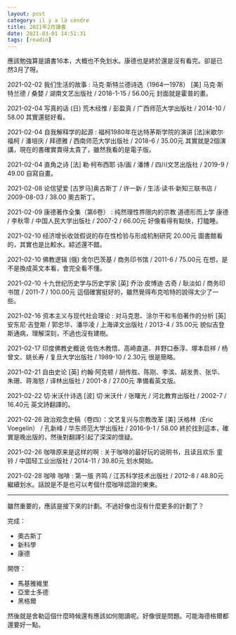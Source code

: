 ```yaml
---
layout: post
category: il y a là cendre
title: 2021年2月讀書
date: 2021-03-01 14:51:31
tags: [readin]
---
```


應該勉強算是讀書16本，大概也不免划水。康德也是終於還是沒有看完。卻是已然3月了呀。

2021-02-02 我们生活的故事 : 马克·斯特兰德诗选（1964—1978） [美] 马克·斯特兰德 / 桑婪 / 湖南文艺出版社 / 2018-1-15 / 56.00元 封面就是霍普的畫。

2021-02-04 写真的话 (日) 荒木经惟 / 彭盈真 / 广西师范大学出版社 / 2014-10 / 58.00  其實還挺好看。

2021-02-04 自我解释学的起源 : 福柯1980年在达特茅斯学院的演讲 [法]米歇尔·福柯 / 潘培庆 / 拜德雅 / 西南师范大学出版社 / 2018-6 / 35.00元 其實就是2個演講，現在的書確實賣得太貴了，雖然我看的是電子版。

2021-02-04 直角之诗 [法] 勒·柯布西耶 诗/画 / 潘博 / 四川文艺出版社 / 2019-9 / 49.00 自寫自畫。

2021-02-08 论信望爱 [古罗马]奥古斯丁 / 许一新 / 生活·读书·新知三联书店 / 2009-08-03 / 38.00 奧古斯丁。

2021-02-09 康德著作全集（第6卷） : 纯然理性界限内的宗教 道德形而上学 康德 / 李秋零 / 中国人民大学出版社 / 2007-2 / 66.00元 好像看得有點快，打瞌睡。

2021-02-10 经济增长收敛假说的存在性检验与形成机制研究 20.00元  圖書館看的，其實也是比較水。綜述還不錯。

2021-02-10 佛教逻辑 (俄) 舍尔巴茨基 / 商务印书馆 / 2011-6 / 75.00元  在想，是不是換成英文本看，會完全看不懂。

2021-02-10 十九世纪历史学与历史学家 [英] 乔治·皮博迪·古奇 / 耿淡如 / 商务印书馆 / 2011-7 / 100.00元  這個確實挺好的，雖然覺得布克哈特的說得太少了一些。

2021-02-16 资本主义与现代社会理论 : 对马克思、涂尔干和韦伯著作的分析 [英] 安东尼·吉登斯 / 郭忠华、潘华凌 / 上海译文出版社 / 2013-4 / 35.00元 貌似吉登斯通病，理解深刻，不過也沒有建樹。

2021-02-17 印度佛教史概说 佐佐木教悟、高崎直道、井野口泰淳、塚本启祥 / 杨曾文、姚长寿 / 复旦大学出版社 / 1989-10 / 2.30元  很是簡略。

2021-02-21 自由史论 [英] 约翰·阿克顿 / 胡传胜、陈刚、李滨、胡发贵、张华、朱珊、蒋海怒 / 译林出版社 / 2001-8 / 27.00元 準備看英文版。

2021-02-22 切·米沃什诗选 [波] 切·米沃什 / 张曙光 / 河北教育出版社 / 2002-7 / 16.40元  英文詩翻譯的。

2021-02-26 政治观念史稿（卷四）：文艺复兴与宗教改革 [美] 沃格林（Eric Voegelin） / 孔新峰 / 华东师范大学出版社 / 2016-9-1 / 58.00 終於找到這本，確實是晚出版的，然後對翻譯引起了深深的懷疑。

2021-02-26 咖啡原来是这样的啊 : 关于咖啡的最好玩的说明书，且读且欢乐 童铃 / 中国轻工业出版社 / 2014-11 / 39.80元 划水開始。

2021-02-28 咖啡 咖啡 : 第一版 齐鸣 / 江苏科学技术出版社 / 2012-8 / 48.80元  繼續划水。話說是不是也可以考個什麼咖啡認證的東東。


------

雖然重要的，應該是接下來的計劃。不過好像也沒有什麼更多的計劃了？

完成：

  - 奧古斯丁
  - 新科學
  - 康德
	
開啓：

  - 馬基雅維里
  - 亞里士多德
  - 黑格爾
  
然後就是舍勒這個什麼時候還有應該如何閱讀呢。好像很是問題。可能海德格爾都還要好一點。




